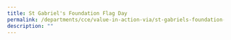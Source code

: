 ```yaml
---
title: St Gabriel's Foundation Flag Day
permalink: /departments/cce/value-in-action-via/st-gabriels-foundation-flag-day/
description: ""
---
```

